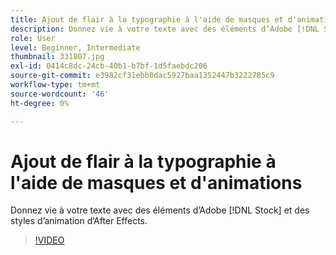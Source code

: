 ```yaml
---
title: Ajout de flair à la typographie à l'aide de masques et d'animations
description: Donnez vie à votre texte avec des éléments d’Adobe [!DNL Stock] et des styles d’animation d’After Effects
role: User
level: Beginner, Intermediate
thumbnail: 331807.jpg
exl-id: 0414c8dc-24cb-40b1-b7bf-1d5faebdc206
source-git-commit: e3982cf31ebb0dac5927baa1352447b3222785c9
workflow-type: tm+mt
source-wordcount: '46'
ht-degree: 0%

---
```


# Ajout de flair à la typographie à l&#39;aide de masques et d&#39;animations

Donnez vie à votre texte avec des éléments d’Adobe [!DNL Stock] et des styles d’animation d’After Effects.

>[!VIDEO](https://video.tv.adobe.com/v/331807?hidetitle=true)
